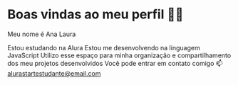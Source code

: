 <h1>Boas vindas ao meu perfil 💙💙</h1>
<p>Meu nome é Ana Laura</p>

Estou estudando na Alura
Estou me desenvolvendo na linguagem JavaScript
Utilizo esse espaço para minha organização e compartilhamento dos meu projetos desenvolvidos
Você pode entrar em contato comigo 📫
alurastartestudante@email.com
